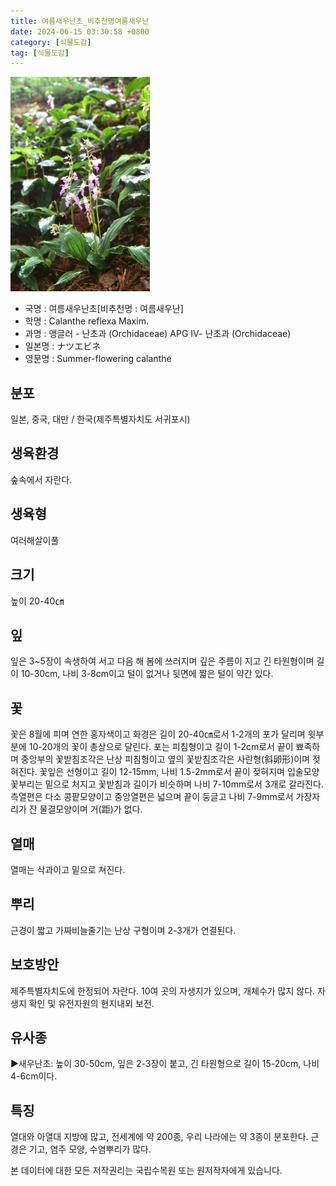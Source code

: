 ```yaml
---
title: 여름새우난초_비추천명여름새우난
date: 2024-06-15 03:30:58 +0800
category: [식물도감]
tag: [식물도감]
---
```




![여름새우난초[비추천명 : 여름새우난]](/assets/img/fileUpload/plants/basic/Orchidaceae/Calanthe/6218/1_th2.JPG)
- 국명 : 여름새우난초[비추천명 : 여름새우난]
- 학명 : Calanthe reflexa Maxim.
- 과명 : 앵글러 - 난초과 (Orchidaceae) APG Ⅳ- 난초과 (Orchidaceae)
- 일본명 : ナツエビネ
- 영문명 : Summer-flowering calanthe


## 분포
일본, 중국, 대만 / 한국(제주특별자치도 서귀포시) 
## 생육환경
숲속에서 자란다.
## 생육형
여러해살이풀 
## 크기
높이 20-40㎝
## 잎
잎은 3~5장이 속생하여 서고 다음 해 봄에 쓰러지며 깊은 주름이 지고 긴 타원형이며 길이 10-30cm, 나비 3-8cm이고 털이 없거나 뒷면에 짧은 털이 약간 있다.
## 꽃
꽃은 8월에 피며 연한 홍자색이고 화경은 길이 20-40㎝로서 1-2개의 포가 달리며 윗부분에 10-20개의 꽃이 총상으로 달린다. 포는 피침형이고 길이 1-2cm로서 끝이 뾰족하며 중앙부의 꽃받침조각은 난상 피침형이고 옆의 꽃받침조각은 사란형(斜卵形)이며 젖혀진다. 꽃잎은 선형이고 길이 12-15mm, 나비 1.5-2mm로서 끝이 젖혀지며 입술모양꽃부리는 밑으로 처지고 꽃받침과 길이가 비슷하며 나비 7-10mm로서 3개로 갈라진다. 측열편은 다소 콩팥모양이고 중앙열편은 넓으며 끝이 둥글고 나비 7-9mm로서 가장자리가 잔 물결모양이며 거(距)가 없다.
## 열매
열매는 삭과이고 밑으로 쳐진다.
## 뿌리
근경이 짧고 가짜비늘줄기는 난상 구형이며 2-3개가 연결된다.
## 보호방안
제주특별자치도에 한정되어 자란다. 10여 곳의 자생지가 있으며, 개체수가 많지 않다. 자생지 확인 및 유전자원의 현지내외 보전.
## 유사종
▶새우난초: 높이 30-50cm, 잎은 2-3장이 붙고, 긴 타원형으로 길이 15-20cm, 나비 4-6cm이다.
## 특징
열대와 아열대 지방에 많고, 전세계에 약 200종, 우리 나라에는 약 3종이 분포한다. 근경은 기고, 염주 모양, 수염뿌리가 많다.






본 데이터에 대한 모든 저작권리는 국립수목원 또는 원저작자에게 있습니다.
